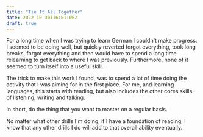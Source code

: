```yaml
---
title: "Tie It All Together"
date: 2022-10-30T16:01:06Z
draft: true
---
```


For a long time when I was trying to learn German I couldn't make progress. I seemed to be doing well, but quickly reverted forgot everything, took long breaks, forgot everything and then would have to spend a long time relearning to get back to where I was previously. Furthermore, none of it seemed to turn itself into a useful skill.

The trick to make this work I found, was to spend a lot of time doing the activity that I was aiming for in the first place. For me, and learning languages, this starts with reading, but also includes the other cores skills of listening, writing and talking.

In short, do the thing that you want to master on a regular basis.

No matter what other drills I'm doing, if I have a foundation of reading, I know that any other drills I do will add to that overall ability eventually.
